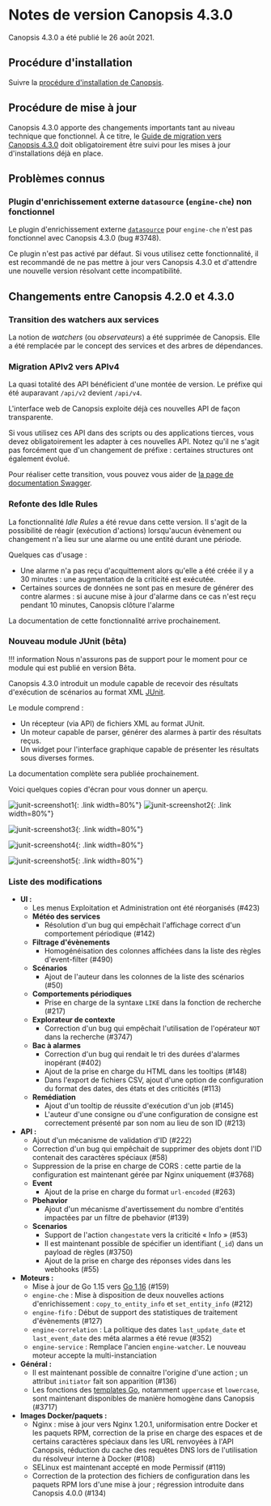 # Notes de version Canopsis 4.3.0

Canopsis 4.3.0 a été publié le 26 août 2021.

## Procédure d'installation

Suivre la [procédure d'installation de Canopsis](../guide-administration/installation/index.md).

## Procédure de mise à jour

Canopsis 4.3.0 apporte des changements importants tant au niveau technique que fonctionnel. À ce titre, le [Guide de migration vers Canopsis 4.3.0](migration/migration-4.3.0.md) doit obligatoirement être suivi pour les mises à jour d'installations déjà en place.

## Problèmes connus

### Plugin d'enrichissement externe `datasource` (`engine-che`) non fonctionnel

Le plugin d'enrichissement externe [`datasource`](../guide-administration/moteurs/moteur-che.md#activation-des-plugins-denrichissement-externe-datasource) pour `engine-che` n'est pas fonctionnel avec Canopsis 4.3.0 (bug #3748).

Ce plugin n'est pas activé par défaut. Si vous utilisez cette fonctionnalité, il est recommandé de ne pas mettre à jour vers Canopsis 4.3.0 et d'attendre une nouvelle version résolvant cette incompatibilité.

## Changements entre Canopsis 4.2.0 et 4.3.0

### Transition des watchers aux services

La notion de *watchers* (ou *observateurs*) a été supprimée de Canopsis. Elle a été remplacée par le concept des services et des arbres de dépendances.

### Migration APIv2 vers APIv4

La quasi totalité des API bénéficient d'une montée de version. Le préfixe qui été auparavant `/api/v2` devient `/api/v4`.

L'interface web de Canopsis exploite déjà ces nouvelles API de façon transparente.

Si vous utilisez ces API dans des scripts ou des applications tierces, vous devez obligatoirement les adapter à ces nouvelles API. Notez qu'il ne s'agit pas forcément que d'un changement de préfixe : certaines structures ont également évolué.

Pour réaliser cette transition, vous pouvez vous aider de [la page de documentation Swagger](../../guide-developpement/swagger/).

### Refonte des Idle Rules

La fonctionnalité *Idle Rules* a été revue dans cette version. Il s'agit de la possibilité de réagir (exécution d'actions) lorsqu'aucun évènement ou changement n'a lieu sur une alarme ou une entité durant une période.

Quelques cas d'usage :

* Une alarme n'a pas reçu d'acquittement alors qu'elle a été créée il y a 30 minutes : une augmentation de la criticité est exécutée.
* Certaines sources de données ne sont pas en mesure de générer des contre alarmes : si aucune mise à jour d'alarme dans ce cas n'est reçu pendant 10 minutes, Canopsis clôture l'alarme

La documentation de cette fonctionnalité arrive prochainement.

### Nouveau module JUnit (bêta)

!!! information
    Nous n'assurons pas de support pour le moment pour ce module qui est publié en version Bêta.

Canopsis 4.3.0 introduit un module capable de recevoir des résultats d'exécution de scénarios au format XML [JUnit](https://fr.wikipedia.org/wiki/JUnit).

Le module comprend :

* Un récepteur (via API) de fichiers XML au format JUnit.
* Un moteur capable de parser, générer des alarmes à partir des résultats reçus.
* Un widget pour l'interface graphique capable de présenter les résultats sous diverses formes.

La documentation complète sera publiée prochainement.

Voici quelques copies d'écran pour vous donner un aperçu.

![junit-screenshot1](./img/4.3.0-junit-screenshot1.png){: .link width=80%"}
![junit-screenshot2](./img/4.3.0-junit-screenshot2.png){: .link width=80%"}

![junit-screenshot3](./img/4.3.0-junit-screenshot3.png){: .link width=80%"}

![junit-screenshot4](./img/4.3.0-junit-screenshot4.png){: .link width=80%"}

![junit-screenshot5](./img/4.3.0-junit-screenshot5.png){: .link width=80%"}

### Liste des modifications

*  **UI :**
    * Les menus Exploitation et Administration ont été réorganisés (#423)
    * **Météo des services**
        * Résolution d'un bug qui empêchait l'affichage correct d'un comportement périodique (#142)
    * **Filtrage d'évènements**
        * Homogénéisation des colonnes affichées dans la liste des règles d'event-filter (#490)
    * **Scénarios**
        * Ajout de l'auteur dans les colonnes de la liste des scénarios (#50)
    * **Comportements périodiques**
        * Prise en charge de la syntaxe `LIKE` dans la fonction de recherche (#217)
    * **Explorateur de contexte**
        * Correction d'un bug qui empêchait l'utilisation de l'opérateur `NOT` dans la recherche (#3747)
    * **Bac à alarmes**
        * Correction d'un bug qui rendait le tri des durées d'alarmes inopérant (#402)
        * Ajout de la prise en charge du HTML dans les tooltips (#148)
        * Dans l'export de fichiers CSV, ajout d'une option de configuration du format des dates, des états et des criticités (#113)
    * **Remédiation**
        * Ajout d'un tooltip de réussite d'exécution d'un job (#145)
        * L'auteur d'une consigne ou d'une configuration de consigne est correctement présenté par son nom au lieu de son ID (#213)
*  **API :**
    * Ajout d'un mécanisme de validation d'ID (#222)
    * Correction d'un bug qui empêchait de supprimer des objets dont l'ID contenait des caractères spéciaux (#58)
    * Suppression de la prise en charge de CORS : cette partie de la configuration est maintenant gérée par Nginx uniquement (#3768)
    * **Event**
        * Ajout de la prise en charge du format `url-encoded` (#263)
    * **Pbehavior**
        * Ajout d'un mécanisme d'avertissement du nombre d'entités impactées par un filtre de pbehavior (#139)
    * **Scenarios**
        * Support de l'action `changestate` vers la criticité « Info »  (#53)
        * Il est maintenant possible de spécifier un identifiant (`_id`) dans un payload de règles (#3750)
        * Ajout de la prise en charge des réponses vides dans les webhooks (#55)
*  **Moteurs :**
    * Mise à jour de Go 1.15 vers [Go 1.16](https://golang.org/doc/go1.16) (#159)
    * `engine-che` : Mise à disposition de deux nouvelles actions d'enrichissement : `copy_to_entity_info` et `set_entity_info` (#212)
    * `engine-fifo` : Début de support des statistiques de traitement d'évènements (#127)
    * `engine-correlation` : La politique des dates `last_update_date` et `last_event_date` des méta alarmes a été revue (#352)
    * `engine-service` : Remplace l'ancien `engine-watcher`. Le nouveau moteur accepte la multi-instanciation
*  **Général :**
    * Il est maintenant possible de connaitre l'origine d'une action ; un attribut `initiator` fait son apparition (#136)
    * Les fonctions des [templates Go](../guide-utilisation/templates-go/), notamment `uppercase` et `lowercase`, sont maintenant disponibles de manière homogène dans Canopsis (#3717)
*  **Images Docker/paquets :**
    * Nginx : mise à jour vers Nginx 1.20.1, uniformisation entre Docker et les paquets RPM, correction de la prise en charge des espaces et de certains caractères spéciaux dans les URL renvoyées à l'API Canopsis, réduction du cache des requêtes DNS lors de l'utilisation du résolveur interne à Docker (#108)
    * SELinux est maintenant accepté en mode Permissif (#119)
    * Correction de la protection des fichiers de configuration dans les paquets RPM lors d'une mise à jour ; régression introduite dans Canopsis 4.0.0 (#134)
